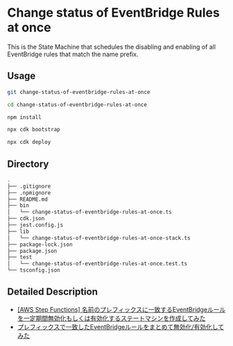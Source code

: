 # Change status of EventBridge Rules at once

This is the State Machine that schedules the disabling and enabling of all EventBridge rules that match the name prefix.

## Usage

```bash
git change-status-of-eventbridge-rules-at-once

cd change-status-of-eventbridge-rules-at-once

npm install

npx cdk bootstrap

npx cdk deploy
```

## Directory

```bash
.
├── .gitignore
├── .npmignore
├── README.md
├── bin
│   └── change-status-of-eventbridge-rules-at-once.ts
├── cdk.json
├── jest.config.js
├── lib
│   └── change-status-of-eventbridge-rules-at-once-stack.ts
├── package-lock.json
├── package.json
├── test
│   └── change-status-of-eventbridge-rules-at-once.test.ts
└── tsconfig.json
```

## Detailed Description

- [[AWS Step Functions] 名前のプレフィックスに一致するEventBridgeルールを一定期間無効化もしくは有効化するステートマシンを作成してみた](https://dev.classmethod.jp/etc/change-status-of…ge-rules-at-once/)
- [プレフィックスで一致したEventBridgeルールをまとめて無効化/有効化してみた](https://dev.classmethod.jp/articles/disable-or-enable-all-eventbridge-rules-that-match-by-name-prefix-at-once/)